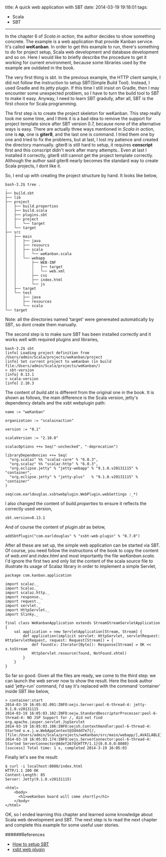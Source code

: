 title: A quick web application with SBT
date: 2014-03-19 19:18:01
tags:
 - Scala
 - SBT
---

In the chapter 6 of *Scala in action*, the author decides to show something concrete. The example is a web application that provide Kanban service. It's called **weKanban**. In order to get this example to run, there's something to do for project setup, Scala web development and database development and so on. Here I would like to briefly describe the procedure to get it working for current environment, because some libraries used by the example are outdated in the book.

<!-- more -->

The very first thing is sbt. In the previous example, the HTTP client sample, I did not follow the instruction to setup SBT(Simple Build Tool). Instead, I used Gradle and its jetty plugin. If this time I still insist on Gradle, then I may encounter some unexpected problem, so I have to turn the build tool to SBT to make it easy. Anyway, I need to learn SBT gradully, after all, SBT is the first choice for Scala programming.

The first step is to create the project skeleton for weKanban. This step really took me some time, and I think it is a bad idea to remove the support for project template since after SBT version 0.7, because none of the alternative ways is easy. There are actually three ways mentioned in *Scala in action*, one is **np**, one is **giter8**, and the last one is command. I tried them one by one and tried to fix the problems, but at last, I lost my patience and created the directory mannually. giter8 is still hard to setup, it requires **conscript** first and this conscript didn't work after many attempts.. Even at last I installed it correctly, giter8 still cannot get the project template correctly. Although the author said giter8 nearly becomes the standard way to create Scala projects, I dont like it. 

So, I end up with creating the project structure by hand. It looks like below,

```
bash-3.2$ tree .
.
├── build.sbt
├── lib
├── project
│   ├── build.properties
│   ├── build.scala
│   ├── plugins.sbt
│   ├── project
│   │   └── target
│   └── target
├── src
│   ├── main
│   │   ├── java
│   │   ├── resourcs
│   │   ├── scala
│   │   │   └── weKanban.scala
│   │   └── webapp
│   │       ├── WEB-INF
│   │       │   ├── target
│   │       │   └── web.xml
│   │       ├── css
│   │       ├── index.html
│   │       └── js
│   ├── target
│   └── test
│       ├── java
│       ├── resources
│       └── scala
└── target
```

Note: all the directories named 'target' were genereated automatically by SBT, so dont create them manually.

The second step is to make sure SBT has been installed correctly and it works well with required plugins and libraries,

```
bash-3.2$ sbt
[info] Loading project definition from /Users/admin/Scala/projects/weKanban/project
[info] Set current project to weKanban (in build file:/Users/admin/Scala/projects/weKanban/)
> sbt-version
[info] 0.13.1
> scala-version
[info] 2.10.3
```

The content of *build.sbt* is different from the original one in the book. It is shown as follows, the main difference is the Scala version, jetty's dependency details and the xsbt webplugin path:
```
name := "weKanban"

organization := "scalainaction"

version := "0.1"

scalaVersion := "2.10.0"

scalacOptions ++= Seq("-unchecked", "-deprecation")

libraryDependencies ++= Seq(
  "org.scalaz" %% "scalaz-core" % "6.0.3",
  "org.scalaz" %% "scalaz-http" % "6.0.3",
  "org.eclipse.jetty" % "jetty-webapp" % "9.1.0.v20131115" % "container",
  "org.eclipse.jetty" % "jetty-plus"   % "9.1.0.v20131115" % "container"
)

seq(com.earldouglas.xsbtwebplugin.WebPlugin.webSettings :_*)
```

I also changed the content of *build.properties* to ensure it reflects the correctly used version,
```
sbt.version=0.13.1
```

And of course the content of *plugin.sbt* as below,
```
addSbtPlugin("com.earldouglas" % "xsbt-web-plugin" % "0.7.0")
```

After all these are set up, the simple web application can be started via SBT. Of course, you need follow the instructions of the book to copy the content of *web.xml* and *index.html* and most importantly the file *weKanban.scala*. I'd ignore the first two and only list the content of the scala source file to illustrate its usage of Scalaz library in order to implement a simple Servlet,
```
package com.kanban.application

import scalaz._
import Scalaz._
import scalaz.http._
import response._
import request._
import servlet._
import HttpServlet._
import Slinky._

final class WeKanbanApplication extends StreamStreamServletApplication {
	val application = new ServletApplication[Stream, Stream] {
		def application(implicit servlet: HttpServlet, servletRequest: HttpServletRequest, request: Request[Stream]) = {
			def found(x: Iterator[Byte]): Response[Stream] = OK << x.toStream
			HttpServlet.resource(found, NotFound.xhtml)
		}
	}
}
```

So far so good. Given all the files are ready, we come to the third step: we can launch the web server now to show the result. Here the book author said 'jetty-run' command, I'd say it's replaced with the command 'container' inside SBT like below, 
```
> container:start
2014-03-19 16:05:02.091:INFO:oejs.Server:pool-6-thread-4: jetty-9.1.0.v20131115
2014-03-19 16:05:03.102:INFO:oejw.StandardDescriptorProcessor:pool-6-thread-4: NO JSP Support for /, did not find org.apache.jasper.servlet.JspServlet
2014-03-19 16:05:03.106:INFO:oejsh.ContextHandler:pool-6-thread-4: Started o.e.j.w.WebAppContext@3d4dd7e7{/,[file:/Users/admin/Scala/projects/weKanban/src/main/webapp/],AVAILABLE}
2014-03-19 16:05:03.174:INFO:oejs.ServerConnector:pool-6-thread-4: Started ServerConnector@4def267d{HTTP/1.1}{0.0.0.0:8080}
[success] Total time: 1 s, completed 2014-3-19 16:05:03
```

Finally let's see the result:
```
$ curl -i localhost:8080/index.html
HTTP/1.1 200 OK
Content-Length: 85
Server: Jetty(9.1.0.v20131115)

<html>
    <body>
      <h1>weKanban board will come shortly</h1>
    </body>
</html>
```

OK, so I ended learning this chapter and learned some knowledge about Scala web development and SBT. The next step is to read the next chapter and complete this example for some useful user stories.


######References

 - [How to setup SBT](http://www.scala-sbt.org/release/docs/Getting-Started/Setup.html)
 - [xsbt web plugin](https://github.com/earldouglas/xsbt-web-plugin/wiki)






